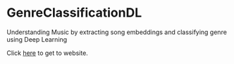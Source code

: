 # GenreClassificationDL
Understanding Music by extracting song embeddings and classifying genre using Deep Learning

Click [here](https://l.messenger.com/l.php?u=https%3A%2F%2Fddhruv97.github.io%2FGenreClassificationDL%2F&h=AT23W3mUdEfLFI5gvdUp9qEiiinL19gNDGJHIwgf630BZdRqB8eDdUYoGnKhiRuzCXWGbFoWG-MQOYHlXUUzwLjfPeS60prQeq4TLm1wXIGeJ6PaIm58yr97zFN9t_uyCJfBK9i-tc2sciMrdWQO_HIW) to get to website.
